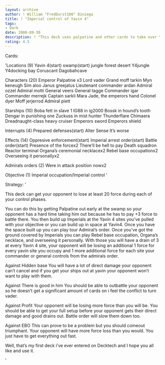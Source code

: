 ```yaml
---
layout: archive
author: ! William "FredDurst100" Diniega
title: ! "Imperial control of Yavin 4"
tags:
- Dark
date: 2000-09-30
description: ! "This deck uses palpatine and other cards to take over Yavin 4 the way it should have been done."
rating: 4.5
---
```

Cards: 

'Locations (9)
Yavin 4(start)
swamp(start)
jungle
forest
desert
Y4jungle
Y4docking bay
Coruscant
Dagobahcave

Characters (20)
Emperor Palpatine x3
Lord vader
Grand moff tarkin
Myn keneugh
Sim aloo
Janus greejatus
Lieutenant commander ardan
Admiral ozzel
Admiral motti
General veers
General tagge
Commander igar
Commander merrejk
Captain sarkli
Mara Jade, the emperors hand
Colonel dyer
Moff jerjerrod
Admiral piett

Starships (10)
Boba fett in slave 1
IG88 in ig2000
Bossk in hound’s tooth
Dengar in punishing one
Zuckuss in mist hunter
Thunderflare
Chimaera
Dreadnaught-class heavy cruiser
Emperors sword
Emperors shield

Interrupts (4)
Prepared defenses(start)
Alter
Sense
It’s worse

Effects (14)
Oppresive enforcement(start)
Imperial arrest order(start)
Battle order(start)
Presence of the forcex2
There’ll be hell to pay
Death squadron
Reactor terminal
Organa’s ceremonial necklacex2
Rebel base occupationx2
Overseeing it personallyx2

Admirals orders (2)
Were in attack position nowx2

Objective (1)
Imperial occupation/Imperial control '

Strategy: '

This deck can get your opponent to lose at least 20 force during each of your control phases.

You can do this by getting Palpatine out early at the swamp so your opponent has a hard time taking him out because he has to pay +3 force to battle there.  You then build up Imperials at the Yavin 4 sites you’ve pulled with your objective or you can build up in space at Yavin4.  Once you have the space built up you can play tour Admiral’s order. Once you’ve got the ground covered by Imperials you can play Rebel base occupation, Organa’s necklace, and overseeing it personally.
With those you will have a drain of 3 at every Yavin 4 site, your opponent will be losing an additional 1 force for every yavin site you occupy and 1 more additional force for each site your commander or general controls from the admirals order.

Against Hidden base
  You will have a lot of direct damage your opponent can’t cancel and if you get your ships out at yavin your opponent won’t want to play with them.

Against There is good in him
  You should be able to outbattle your opponent so he doesn’t get a significant amount of cards on i feel the conflict to turn vader.

Against Profit
  Your opponent will be losing more force than you will be.  You should be able to get your full setup before your opponent gets their direct damage and good drains out. Battle order will slow them down too.

Against EBO
  This can prove to be a problem but you should comeout triumphant. Your opponent will have more force loss than you would. You just have to get everything out fast.

Well, that’s my first deck i’ve ever entered on Decktech and I hope you all like and use it.

'